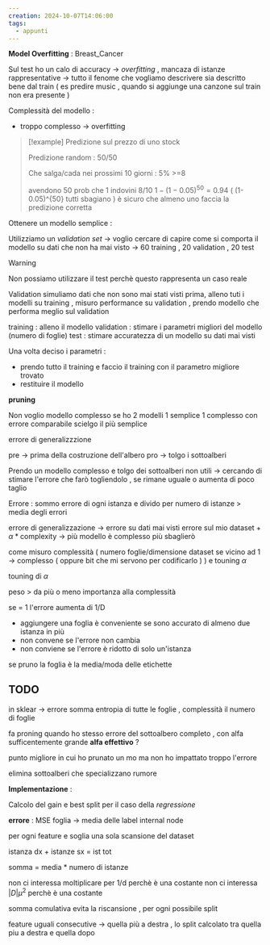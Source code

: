 ```yaml
---
creation: 2024-10-07T14:06:00
tags:
  - appunti
---
```

**Model Overfitting** : Breast_Cancer

Sul test ho un calo di accuracy -> *overfitting* , 
mancaza di istanze rappresentative -> tutto il fenome che vogliamo descrivere sia descritto bene dal train ( es predire music , quando si aggiunge una canzone sul train non era presente )

Complessità del modello :
+ troppo complesso -> overfitting

>[!example] 
>Predizione sul prezzo di uno stock 
>
>Predizione random : 50/50
>
>Che salga/cada nei prossimi 10 giorni : 5% >=8
>
>avendono 50 prob che 1 indovini 8/10 $1-(1-0.05)^{50} = 0.94$ ( (1-0.05)^{50} tutti sbagiano ) è sicuro che almeno uno faccia la predizione corretta 

Ottenere un modello semplice : 

Utilizziamo un *validation set* -> voglio cercare di capire come si comporta il modello su dati che non ha mai visto -> 60 training , 20 validation , 20 test

>[!warning] 
>Non possiamo utilizzare il test perchè questo rappresenta un caso reale

Validation simuliamo dati che non sono mai stati visti prima, alleno tuti i modelli su training , misuro performance su validation , prendo modello che performa meglio sul validation

training : alleno il modello
validation : stimare i parametri migliori del modello (numero di foglie)
test : stimare accuratezza di un modello su dati mai visti

Una volta deciso i parametri : 
+ prendo tutto il training e faccio il training con il parametro migliore trovato
+ restituire il modello 

**pruning**

Non voglio modello complesso se ho 2 modelli 1 semplice 1 complesso con errore comparabile scielgo il più semplice

errore di generalizzzione 

pre -> prima della costruzione dell'albero
pro -> tolgo i sottoalberi

Prendo un modello complesso e tolgo dei sottoalberi non utili -> cercando di stimare l'errore che farò togliendolo , se rimane uguale o aumenta di poco taglio

Errore : sommo errore di ogni istanza e divido per numero di  istanze > media degli errori 

errore di generalizzazione -> errore su dati mai visti
errore sul mio dataset + $\alpha * \text{complexity}$ -> più modello è complesso più sbaglierò

come misuro complessità ( numero foglie/dimensione dataset se vicino ad 1 -> complesso ( oppure bit che mi servono per codificarlo ) ) e touning $\alpha$

touning di $\alpha$

peso > da più o meno importanza alla complessità

se = 1 l'errore aumenta di 1/D 
+ aggiungere una foglia è conveniente se sono accurato di almeno due istanza in più 
+ non convene se l'errore non cambia
+ non conviene se l'errore è ridotto di solo un'istanza

se pruno la foglia è la media/moda delle etichette

TODO
---

in sklear -> errore somma entropia di tutte le foglie , complessità il numero di foglie

fa proning quando ho stesso errore del sottoalbero completo , con alfa sufficentemente grande 
**alfa effettivo** ? 

punto migliore in cui ho prunato un mo ma non ho impattato troppo l'errore 

elimina sottoalberi che specializzano rumore

**Implementazione** : 

Calcolo del gain e best split per il caso della *regressione*

**errore** : MSE
foglia -> media delle label
internal node 

per ogni feature e soglia una sola scansione del dataset 

istanza dx + istanze sx = ist tot

somma = media \* numero di istanze 

non ci interessa moltiplicare per 1/d perchè è una costante 
non ci interessa $|D|\mu^2$ perchè è una costante

somma comulativa evita la riscansione , per ogni possibile split

feature uguali consecutive -> quella più a destra , lo split calcolato tra quella piu a destra e quella dopo